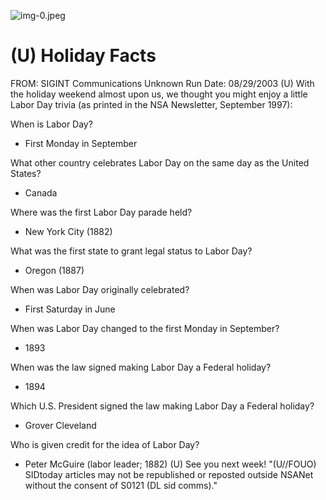 ![img-0.jpeg](img-0.jpeg)

# (U) Holiday Facts 

FROM: SIGINT Communications
Unknown
Run Date: 08/29/2003
(U) With the holiday weekend almost upon us, we thought you might enjoy a little Labor Day trivia (as printed in the NSA Newsletter, September 1997):

When is Labor Day?

- First Monday in September

What other country celebrates Labor Day on the same day as the United States?

- Canada

Where was the first Labor Day parade held?

- New York City (1882)

What was the first state to grant legal status to Labor Day?

- Oregon (1887)

When was Labor Day originally celebrated?

- First Saturday in June

When was Labor Day changed to the first Monday in September?

- 1893

When was the law signed making Labor Day a Federal holiday?

- 1894

Which U.S. President signed the law making Labor Day a Federal holiday?

- Grover Cleveland

Who is given credit for the idea of Labor Day?

- Peter McGuire (labor leader; 1882)
(U) See you next week!
"(U//FOUO) SIDtoday articles may not be republished or reposted outside NSANet without the consent of S0121 (DL sid comms)."
